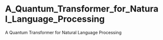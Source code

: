 # A_Quantum_Transformer_for_Natural_Language_Processing
A Quantum Transformer for Natural Language Processing
